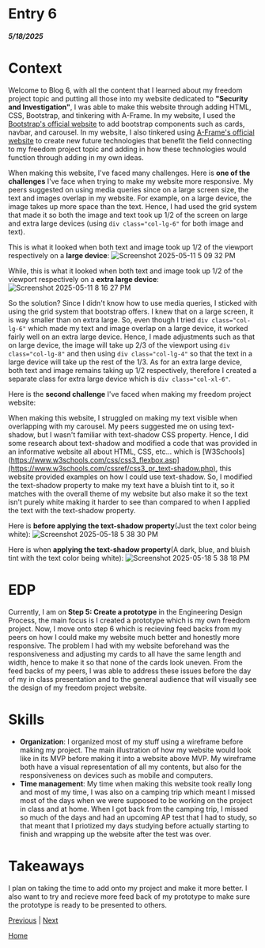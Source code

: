 # Entry 6
##### 5/18/2025

# Context

Welcome to Blog 6, with all the content that I learned about my freedom project topic and putting all those into my website dedicated to **"Security and Investigation"**, I was able to make this website through adding HTML, CSS, Bootstrap, and tinkering with A-Frame. In my website, I used the [Bootstrap's official website](https://getbootstrap.com/) to add bootstrap components such as cards, navbar, and carousel. In my website, I also tinkered using [A-Frame's official website](https://aframe.io/) to create new future technologies that benefit the field connecting to my freedom project topic and adding in how these technologies would function through adding in my own ideas. 

When making this website, I've faced many challenges. Here is **one of the challenges** I've face when trying to make my website more responsive. My peers suggested on using media queries since on a large screen size, the text and images overlap in my website. For example, on a large device, the image takes up more space than the text. Hence, I had used the grid system that made it so both the image and text took up 1/2 of the screen on large and extra large devices (using ``div class="col-lg-6"`` for both image and text). 

This is what it looked when both text and image took up 1/2 of the viewport respectively on a **large device**:
![Screenshot 2025-05-11 5 09 32 PM](https://github.com/user-attachments/assets/59f1a4ad-fbd8-49d6-9e3e-67c958a902d9)

While, this is what it looked when both text and image took up 1/2 of the viewport respectively on a **extra large device**:
![Screenshot 2025-05-11 8 16 27 PM](https://github.com/user-attachments/assets/3b56db66-cfd6-4cb1-9b29-f8a8a1974b54)

So the solution? Since I didn't know how to use media queries, I sticked with using the grid system that bootstrap offers. I knew that on a large screen, it is way smaller than on extra large. So, even though I tried ``div class="col-lg-6"`` which made my text and image overlap on a large device, it worked fairly well on an extra large device. Hence, I made adjustments such as that on large device, the image will take up 2/3 of the viewport using ``div class="col-lg-8"`` and then using ``div class="col-lg-4"`` so that the text in a large device will take up the rest of the 1/3. As for an extra large device, both text and image remains taking up 1/2 respectively, therefore I created a separate class for extra large device which is ``div class="col-xl-6"``.

Here is the **second challenge** I've faced when making my freedom project website:

When making this website, I struggled on making my text visible when overlapping with my carousel. My peers suggested me on using text-shadow, but I wasn't familiar with text-shadow CSS property. Hence, I did some research about text-shadow and modified a code that was provided in an informative website all about HTML, CSS, etc... which is [W3Schools](https://www.w3schools.com/css/css3_flexbox.asp](https://www.w3schools.com/cssref/css3_pr_text-shadow.php), this website provided examples on how I could use text-shadow. So, I modified the text-shadow property to make my text have a bluish tint to it, so it matches with the overall theme of my website but also make it so the text isn't purely white making it harder to see than compared to when I applied the text with the text-shadow property.

Here is **before applying the text-shadow property**(Just the text color being white):
![Screenshot 2025-05-18 5 38 30 PM](https://github.com/user-attachments/assets/693db134-cd5e-473d-a2d4-c47629122888)

Here is when **applying the text-shadow property**(A dark, blue, and bluish tint with the text color being white):
![Screenshot 2025-05-18 5 38 18 PM](https://github.com/user-attachments/assets/f0f1486f-1f27-4fd3-99fd-d28276bab624)

# EDP

Currently, I am on **Step 5: Create a prototype** in the Engineering Design Process, the main focus is I created a prototype which is my own freedom project. Now, I move onto step 6 which is recieving feed backs from my peers on how I could make my website much better and honestly more responsive. The problem I had with my website beforehand was the responsiveness and adjusting my cards to all have the same length and width, hence to make it so that none of the cards look uneven. From the feed backs of my peers, I was able to address these issues before the day of my in class presentation and to the general audience that will visually see the design of my freedom project website. 

# Skills

* **Organization**: I organized most of my stuff using a wireframe before making my project. The main illustration of how my website would look like in its MVP before making it into a website above MVP. My wireframe both have a visual representation of all my contents, but also for the responsiveness on devices such as mobile and computers. 
* **Time management**: My time when making this website took really long and most of my time, I was also on a camping trip which meant I missed most of the days when we were supposed to be working on the project in class and at home. When I got back from the camping trip, I missed so much of the days and had an upcoming AP test that I had to study, so that meant that I priotized my days studying before actually starting to finish and wrapping up the website after the test was over. 

# Takeaways

I plan on taking the time to add onto my project and make it more better. I also want to try and recieve more feed back of my prototype to make sure the prototype is ready to be presented to others. 

[Previous](entry05.md) | [Next](entry07.md)

[Home](../README.md)

